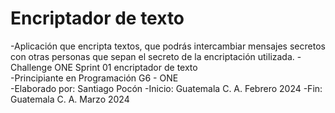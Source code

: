 # Encriptador de texto
-Aplicación que encripta textos, que podrás intercambiar mensajes secretos con otras personas que sepan el secreto de la encriptación utilizada.
-Challenge ONE Sprint 01 encriptador de texto  
-Principiante en Programación G6 - ONE  
-Elaborado por: Santiago Pocón
-Inicio: Guatemala C. A. Febrero 2024
-Fin: Guatemala C. A. Marzo 2024